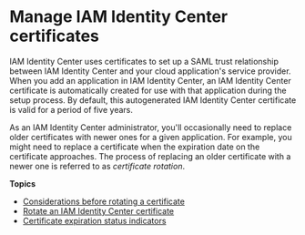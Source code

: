 # Manage IAM Identity Center certificates<a name="managecerts"></a>

IAM Identity Center uses certificates to set up a SAML trust relationship between IAM Identity Center and your cloud application's service provider\. When you add an application in IAM Identity Center, an IAM Identity Center certificate is automatically created for use with that application during the setup process\. By default, this autogenerated IAM Identity Center certificate is valid for a period of five years\.

As an IAM Identity Center administrator, you'll occasionally need to replace older certificates with newer ones for a given application\. For example, you might need to replace a certificate when the expiration date on the certificate approaches\. The process of replacing an older certificate with a newer one is referred to as *certificate rotation*\.

**Topics**
+ [Considerations before rotating a certificate](rotatecertconsiderations.md)
+ [Rotate an IAM Identity Center certificate](rotatecert.md)
+ [Certificate expiration status indicators](certexpirationindicators.md)